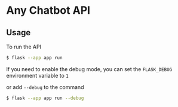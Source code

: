 # Any Chatbot API

## Usage

To run the API

```bash
$ flask --app app run
```

If you need to enable the debug mode, you can set the `FLASK_DEBUG` environment variable to `1`

or add `--debug` to the command
```bash
$ flask --app app run --debug
```